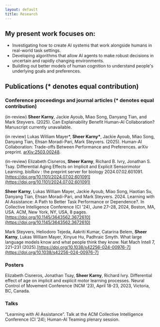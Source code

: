 ```yaml
---
layout: default
title: Research
---
```


## __My present work focuses on:__
* Investigating how to create AI systems that work alongside humans in real-world task settings.
* Developing algorithms that allow AI agents to make robust decisions in uncertain and rapidly changing environments.
* Buildling out better models of human cognition to understand people's underlying goals and preferences.

## Publications __(* denotes equal contribution)__

### __Conference proceedings and journal articles (* denotes equal contribution)__


(in-review) __Sheer Karny__, Jackie Ayoub, Miao Song, Danyang Tian, and Mark Steyvers. 
(2025). Can Explainability Benefit Human-AI Collaboration? Manuscript currently unavailable.

(in review) Lukas William Mayer\*, __Sheer Karny\*__, Jackie Ayoub, Miao Song, Danyang Tian, Ehsan Moradi-Pari, Mark Steyvers. 
(2025). Human-AI Collaboration: Trade-offs Between Performance and Preferences. arXiv preprint. [arXiv:2503.00248](https://arxiv.org/abs/2503.00248).

(in-review) Elizabeth Cisneros, __Sheer Karny__, Richard B. Ivry, Jonathan S. Tsay.
Differential Aging Effects on Implicit and Explicit Sensorimotor Learning. bioRxiv : the preprint server for biology 2024.07.02.601091.
[https://doi.org/10.1101/2024.07.02.601091](https://doi.org/10.1101/2024.07.02.601091)

__Sheer Karny__, Lukas William Mayer, Jackie Ayoub, Miao Song, Haotian Su, Danyang Tian, Ehsan Moradi-Pari, and
Mark Steyvers. 2024. Learning with AI Assistance: A Path to Better Task Performance or Dependence?. In Collective
Intelligence Conference (CI '24), June 27–28, 2024, Boston, MA, USA. ACM, New York, NY, USA, 8 pages.
[https://doi.org/10.1145/3643562.3672610](https://doi.org/10.1145/3643562.3672610)

Mark Steyvers, Heliodoro Tejeda, Aakriti Kumar, Catarina Belem, __Sheer Karny__, Lukas William Mayer, Xinyue Hu, Padhraic Smyth. 
What large language models know and what people think they know. Nat Mach Intell 7, 221–231 (2025).[https://doi.org/10.1038/s42256-024-00976-7](https://doi.org/10.1038/s42256-024-00976-7)

### __Posters__
Elizabeth Cisneros, Jonathan Tsay, __Sheer Karny__, Richard Ivry. Differential effect of age on implicit and explicit motor learning processes. Neural Control of Movement Conference (NCM ’23), April 18-23, 2023, Victoria, BC, Canada.

### __Talks__
“Learning with AI Assistance”. Talk at the ACM Collective Intelligence Conference (CI ’24); Human-AI Teaming
plenary session.


